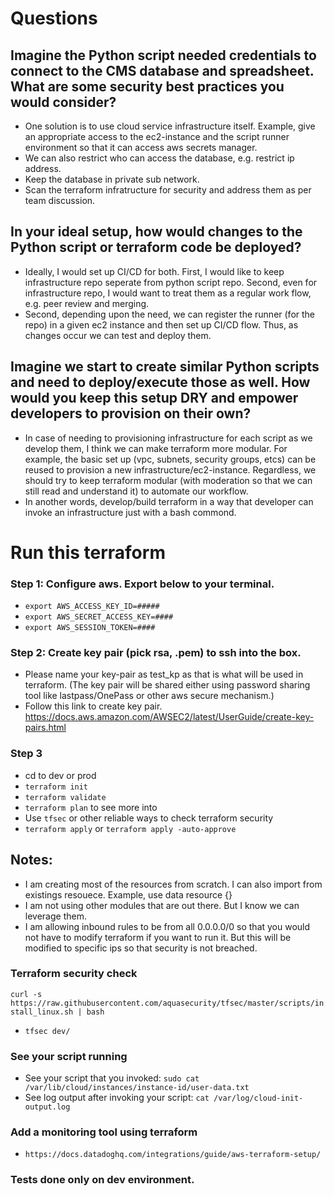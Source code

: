 
# Questions
## Imagine the Python script needed credentials to connect to the CMS database and spreadsheet. What are some security best practices you would consider?
- One solution is to use cloud service infrastructure itself. Example, give an appropriate access to the ec2-instance and the script runner environment so that it can access aws secrets manager.
- We can also restrict who can access the database, e.g. restrict ip address.
- Keep the database in private sub network.
- Scan the terraform infratructure for security and address them as per team discussion.

## In your ideal setup, how would changes to the Python script or terraform code be deployed?
- Ideally, I would set up CI/CD for both. First, I would like to keep infrastructure repo seperate from python script repo. Second, even for infrastructure repo, I would want to treat them as a regular work flow, e.g. peer review and merging.
- Second, depending upon the need, we can register the runner (for the repo) in a given ec2 instance and then set up CI/CD flow. Thus, as changes occur we can test and deploy them.

## Imagine we start to create similar Python scripts and need to deploy/execute those as well. How would you keep this setup DRY and empower developers to provision on their own?
- In case of needing to provisioning infrastructure for each script as we develop them, I think we can make terraform more modular. For example, the basic set up (vpc, subnets, security groups, etcs) can be reused to provision a new infrastructure/ec2-instance. Regardless, we should try to keep terraform modular (with moderation so that we can still read and understand it) to automate our workflow.
- In another words, develop/build terraform in a way that developer can invoke an infrastructure just with a bash commond. 


# Run this terraform 

### Step 1: Configure aws. Export below to your terminal.
- `export AWS_ACCESS_KEY_ID=#####`
- `export AWS_SECRET_ACCESS_KEY=####`
- `export AWS_SESSION_TOKEN=####`

### Step 2: Create key pair (pick rsa, .pem) to ssh into the box. 
- Please name your key-pair as test_kp as that is what will be used in terraform. (The key pair will be shared either using password sharing tool like lastpass/OnePass or other aws secure mechanism.)
- Follow this link to create key pair. https://docs.aws.amazon.com/AWSEC2/latest/UserGuide/create-key-pairs.html

### Step 3
- cd to dev or prod
- `terraform init`
- `terraform validate`
- `terraform plan` to see more into
- Use `tfsec` or other reliable ways to check terraform security
- `terraform apply` or `terraform apply -auto-approve`

## Notes:
- I am creating most of the resources from scratch. I can also import from existings resouece. Example, use data resource {}
- I am not using other modules that are out there. But I know we can leverage them.
- I am allowing inbound rules to be from all 0.0.0.0/0 so that you would not have to modify terraform if you want to run it. But this will be modified to specific ips so that security is not breached.

### Terraform security check
`curl -s https://raw.githubusercontent.com/aquasecurity/tfsec/master/scripts/install_linux.sh | bash`
- `tfsec dev/`

### See your script running

- See your script that you invoked: `sudo cat /var/lib/cloud/instances/instance-id/user-data.txt`
- See log output after invoking your script: `cat /var/log/cloud-init-output.log`

### Add a monitoring tool using terraform
- `https://docs.datadoghq.com/integrations/guide/aws-terraform-setup/`

### Tests done only on dev environment.